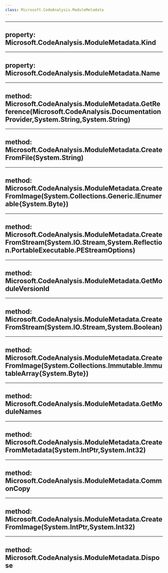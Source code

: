 ```yaml
---
class: Microsoft.CodeAnalysis.ModuleMetadata
---
```


---
property: Microsoft.CodeAnalysis.ModuleMetadata.Kind
---

---
property: Microsoft.CodeAnalysis.ModuleMetadata.Name
---

---
method: Microsoft.CodeAnalysis.ModuleMetadata.GetReference(Microsoft.CodeAnalysis.DocumentationProvider,System.String,System.String)
---

---
method: Microsoft.CodeAnalysis.ModuleMetadata.CreateFromFile(System.String)
---

---
method: Microsoft.CodeAnalysis.ModuleMetadata.CreateFromImage(System.Collections.Generic.IEnumerable{System.Byte})
---

---
method: Microsoft.CodeAnalysis.ModuleMetadata.CreateFromStream(System.IO.Stream,System.Reflection.PortableExecutable.PEStreamOptions)
---

---
method: Microsoft.CodeAnalysis.ModuleMetadata.GetModuleVersionId
---

---
method: Microsoft.CodeAnalysis.ModuleMetadata.CreateFromStream(System.IO.Stream,System.Boolean)
---

---
method: Microsoft.CodeAnalysis.ModuleMetadata.CreateFromImage(System.Collections.Immutable.ImmutableArray{System.Byte})
---

---
method: Microsoft.CodeAnalysis.ModuleMetadata.GetModuleNames
---

---
method: Microsoft.CodeAnalysis.ModuleMetadata.CreateFromMetadata(System.IntPtr,System.Int32)
---

---
method: Microsoft.CodeAnalysis.ModuleMetadata.CommonCopy
---

---
method: Microsoft.CodeAnalysis.ModuleMetadata.CreateFromImage(System.IntPtr,System.Int32)
---

---
method: Microsoft.CodeAnalysis.ModuleMetadata.Dispose
---

